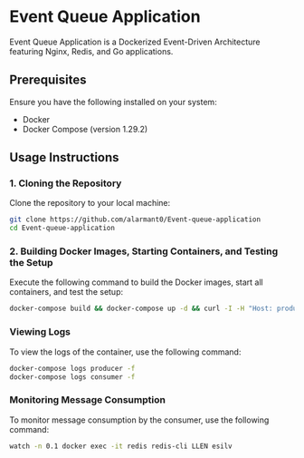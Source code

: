 # Event Queue Application

Event Queue Application is a Dockerized Event-Driven Architecture featuring Nginx, Redis, and Go applications.

## Prerequisites

Ensure you have the following installed on your system:

- Docker
- Docker Compose (version 1.29.2)

## Usage Instructions

### 1. Cloning the Repository

Clone the repository to your local machine:

```bash
git clone https://github.com/alarmant0/Event-queue-application
cd Event-queue-application
```

### 2. Building Docker Images, Starting Containers, and Testing the Setup

Execute the following command to build the Docker images, start all containers, and test the setup:

```bash
docker-compose build && docker-compose up -d && curl -I -H "Host: producer" -X POST http://localhost:8080/publish
```

### Viewing Logs

To view the logs of the container, use the following command:

```bash
docker-compose logs producer -f
docker-compose logs consumer -f
```

### Monitoring Message Consumption

To monitor message consumption by the consumer, use the following command:

```bash
watch -n 0.1 docker exec -it redis redis-cli LLEN esilv
